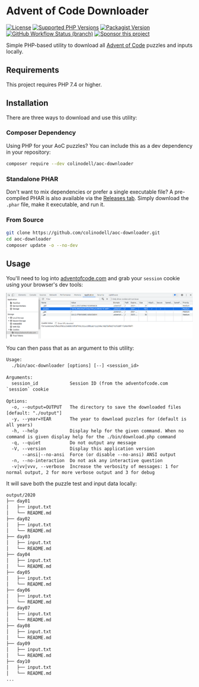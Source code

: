 # Advent of Code Downloader

[![License](https://img.shields.io/github/license/colinodell/aoc-downloader?style=flat-square)](https://github.com/colinodell/aoc-downloader/blob/main/LICENSE.md)
[![Supported PHP Versions](https://img.shields.io/packagist/php-v/colinodell/aoc-downloader?style=flat-square)](https://packagist.org/packages/colinodell/aoc-downloader)
[![Packagist Version](https://img.shields.io/packagist/v/colinodell/aoc-downloader?style=flat-square)](https://packagist.org/packages/colinodell/aoc-downloader)
[![GitHub Workflow Status (branch)](https://img.shields.io/github/workflow/status/colinodell/aoc-downloader/CI/main?style=flat-square)](https://github.com/colinodell/aoc-downloader/actions/workflows/ci.yml)
[![Sponsor this project](https://img.shields.io/badge/sponsor%20this%20package-%E2%9D%A4-ff69b4.svg?style=flat-square)](https://github.com/sponsors/colinodell)

Simple PHP-based utility to download all [Advent of Code](https://adventofcode.com/) puzzles and inputs locally.

## Requirements

This project requires PHP 7.4 or higher.

## Installation

There are three ways to download and use this utility:

### Composer Dependency

Using PHP for your AoC puzzles? You can include this as a dev dependency in your repository:

```bash
composer require --dev colinodell/aoc-downloader
```

### Standalone PHAR

Don't want to mix dependencies or prefer a single executable file?
A pre-compiled PHAR is also available via the [Releases tab](https://github.com/colinodell/aoc-downloader/releases).
Simply download the `.phar` file, make it executable, and run it.

### From Source

```bash
git clone https://github.com/colinodell/aoc-downloader.git
cd aoc-downloader
composer update -o --no-dev
```

## Usage

You'll need to log into [adventofcode.com](https://adventofcode.com/) and grab your `session` cookie using your browser's dev tools:

![](session-cookie.png)

You can then pass that as an argument to this utility:

```
Usage:
  ./bin/aoc-downloader [options] [--] <session_id>

Arguments:
  session_id            Session ID (from the adventofcode.com `session` cookie

Options:
  -o, --output=OUTPUT   The directory to save the downloaded files [default: "./output"]
  -y, --year=YEAR       The year to download puzzles for (default is all years)
  -h, --help            Display help for the given command. When no command is given display help for the ./bin/download.php command
  -q, --quiet           Do not output any message
  -V, --version         Display this application version
      --ansi|--no-ansi  Force (or disable --no-ansi) ANSI output
  -n, --no-interaction  Do not ask any interactive question
  -v|vv|vvv, --verbose  Increase the verbosity of messages: 1 for normal output, 2 for more verbose output and 3 for debug
```

It will save both the puzzle test and input data locally:

```
output/2020
├── day01
│   ├── input.txt
│   └── README.md
├── day02
│   ├── input.txt
│   └── README.md
├── day03
│   ├── input.txt
│   └── README.md
├── day04
│   ├── input.txt
│   └── README.md
├── day05
│   ├── input.txt
│   └── README.md
├── day06
│   ├── input.txt
│   └── README.md
├── day07
│   ├── input.txt
│   └── README.md
├── day08
│   ├── input.txt
│   └── README.md
├── day09
│   ├── input.txt
│   └── README.md
├── day10
│   ├── input.txt
│   └── README.md
...
```
